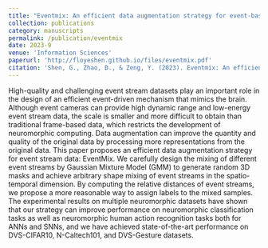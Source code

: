 ```yaml
---
title: "Eventmix: An efficient data augmentation strategy for event-based learning"
collection: publications
category: manuscripts
permalink: /publication/eventmix
date: 2023-9
venue: 'Information Sciences'
paperurl: 'http://floyeshen.github.io/files/eventmix.pdf'
citation: 'Shen, G., Zhao, D., & Zeng, Y. (2023). Eventmix: An efficient data augmentation strategy for event-based learning. Information Sciences, 644, 119170. Elsevier.'
---
```


High-quality and challenging event stream datasets play an important role in the design of an efficient event-driven mechanism that mimics the brain. Although event cameras can provide high dynamic range and low-energy event stream data, the scale is smaller and more difficult to obtain than traditional frame-based data, which restricts the development of neuromorphic computing. Data augmentation can improve the quantity and quality of the original data by processing more representations from the original data. This paper proposes an efficient data augmentation strategy for event stream data: EventMix. We carefully design the mixing of different event streams by Gaussian Mixture Model (GMM) to generate random 3D masks and achieve arbitrary shape mixing of event streams in the spatio-temporal dimension. By computing the relative distances of event streams, we propose a more reasonable way to assign labels to the mixed samples. The experimental results on multiple neuromorphic datasets have shown that our strategy can improve performance on neuromorphic classification tasks as well as neuromorphic human action recognition tasks both for ANNs and SNNs, and we have achieved state-of-the-art performance on DVS-CIFAR10, N-Caltech101, and DVS-Gesture datasets.
